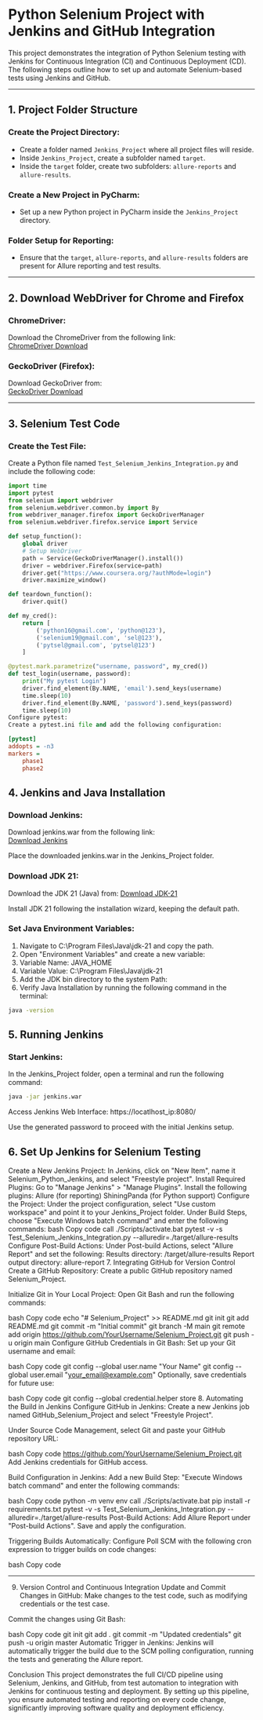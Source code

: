 # Python Selenium Project with Jenkins and GitHub Integration

This project demonstrates the integration of Python Selenium testing with Jenkins for Continuous Integration (CI) and Continuous Deployment (CD). The following steps outline how to set up and automate Selenium-based tests using Jenkins and GitHub.

---

## 1. Project Folder Structure

### Create the Project Directory:
- Create a folder named `Jenkins_Project` where all project files will reside.
- Inside `Jenkins_Project`, create a subfolder named `target`.
- Inside the `target` folder, create two subfolders: `allure-reports` and `allure-results`.

### Create a New Project in PyCharm:
- Set up a new Python project in PyCharm inside the `Jenkins_Project` directory.

### Folder Setup for Reporting:
- Ensure that the `target`, `allure-reports`, and `allure-results` folders are present for Allure reporting and test results.

---

## 2. Download WebDriver for Chrome and Firefox

### ChromeDriver:
Download the ChromeDriver from the following link:  
[ChromeDriver Download](https://storage.googleapis.com/chrome-for-testing-public/131.0.6778.204/win64/chromedriver-win64.zip)

### GeckoDriver (Firefox):
Download GeckoDriver from:  
[GeckoDriver Download](https://github.com/mozilla/geckodriver/releases/download/v0.35.0/geckodriver-v0.35.0-win64.zip)

---

## 3. Selenium Test Code

### Create the Test File:
Create a Python file named `Test_Selenium_Jenkins_Integration.py` and include the following code:

```python
import time
import pytest
from selenium import webdriver
from selenium.webdriver.common.by import By
from webdriver_manager.firefox import GeckoDriverManager
from selenium.webdriver.firefox.service import Service

def setup_function():
    global driver
    # Setup WebDriver
    path = Service(GeckoDriverManager().install())
    driver = webdriver.Firefox(service=path)
    driver.get("https://www.coursera.org/?authMode=login")
    driver.maximize_window()

def teardown_function():
    driver.quit()

def my_cred():
    return [
        ('python16@gmail.com', 'python@123'),
        ('selenium19@gmail.com', 'sel@123'),
        ('pytsel@gmail.com', 'pytsel@123')
    ]

@pytest.mark.parametrize("username, password", my_cred())
def test_login(username, password):
    print("My pytest Login")
    driver.find_element(By.NAME, 'email').send_keys(username)
    time.sleep(10)
    driver.find_element(By.NAME, 'password').send_keys(password)
    time.sleep(10)
Configure pytest:
Create a pytest.ini file and add the following configuration:
```
``` ini
[pytest]
addopts = -n3
markers =
    phase1
    phase2
```

## 4. Jenkins and Java Installation
### Download Jenkins:
Download jenkins.war from the following link:  
[Download Jenkins](https://get.jenkins.io/war/2.491/jenkins.war)

Place the downloaded jenkins.war in the Jenkins_Project folder.

### Download JDK 21:
Download the JDK 21 (Java) from: 
[Download JDK-21](https://download.oracle.com/java/21/archive/jdk-21.0.4_windows-x64_bin.exe)

Install JDK 21 following the installation wizard, keeping the default path.

### Set Java Environment Variables:
1. Navigate to C:\Program Files\Java\jdk-21 and copy the path.
2. Open "Environment Variables" and create a new variable:
3. Variable Name: JAVA_HOME
4. Variable Value: C:\Program Files\Java\jdk-21
5. Add the JDK bin directory to the system Path:
6. Verify Java Installation by running the following command in the terminal:

``` bash
java -version
```
## 5. Running Jenkins
### Start Jenkins:
In the Jenkins_Project folder, open a terminal and run the following command:

``` bash
java -jar jenkins.war
```

Access Jenkins Web Interface: https://locatlhost_ip:8080/ 

Use the generated password to proceed with the initial Jenkins setup.

## 6. Set Up Jenkins for Selenium Testing
Create a New Jenkins Project:
In Jenkins, click on "New Item", name it Selenium_Python_Jenkins, and select "Freestyle project".
Install Required Plugins:
Go to "Manage Jenkins" > "Manage Plugins".
Install the following plugins:
Allure (for reporting)
ShiningPanda (for Python support)
Configure the Project:
Under the project configuration, select "Use custom workspace" and point it to your Jenkins_Project folder.
Under Build Steps, choose "Execute Windows batch command" and enter the following commands:
bash
Copy code
call ./Scripts/activate.bat
pytest -v -s Test_Selenium_Jenkins_Integration.py --alluredir=./target/allure-results
Configure Post-Build Actions:
Under Post-build Actions, select "Allure Report" and set the following:
Results directory: /target/allure-results
Report output directory: allure-report
7. Integrating GitHub for Version Control
Create a GitHub Repository:
Create a public GitHub repository named Selenium_Project.

Initialize Git in Your Local Project:
Open Git Bash and run the following commands:

bash
Copy code
echo "# Selenium_Project" >> README.md
git init
git add README.md
git commit -m "Initial commit"
git branch -M main
git remote add origin https://github.com/YourUsername/Selenium_Project.git
git push -u origin main
Configure GitHub Credentials in Git Bash:
Set up your Git username and email:

bash
Copy code
git config --global user.name "Your Name"
git config --global user.email "your_email@example.com"
Optionally, save credentials for future use:

bash
Copy code
git config --global credential.helper store
8. Automating the Build in Jenkins
Configure GitHub in Jenkins:
Create a new Jenkins job named GitHub_Selenium_Project and select "Freestyle Project".

Under Source Code Management, select Git and paste your GitHub repository URL:

bash
Copy code
https://github.com/YourUsername/Selenium_Project.git
Add Jenkins credentials for GitHub access.

Build Configuration in Jenkins:
Add a new Build Step: "Execute Windows batch command" and enter the following commands:

bash
Copy code
python -m venv env
call ./Scripts/activate.bat
pip install -r requirements.txt
pytest -v -s Test_Selenium_Jenkins_Integration.py --alluredir=./target/allure-results
Post-Build Actions:
Add Allure Report under "Post-build Actions".
Save and apply the configuration.

Triggering Builds Automatically:
Configure Poll SCM with the following cron expression to trigger builds on code changes:

bash
Copy code
* * * * *
9. Version Control and Continuous Integration
Update and Commit Changes in GitHub:
Make changes to the test code, such as modifying credentials or the test case.

Commit the changes using Git Bash:

bash
Copy code
git init
git add .
git commit -m "Updated credentials"
git push -u origin master
Automatic Trigger in Jenkins:
Jenkins will automatically trigger the build due to the SCM polling configuration, running the tests and generating the Allure report.

Conclusion
This project demonstrates the full CI/CD pipeline using Selenium, Jenkins, and GitHub, from test automation to integration with Jenkins for continuous testing and deployment. By setting up this pipeline, you ensure automated testing and reporting on every code change, significantly improving software quality and deployment efficiency.
